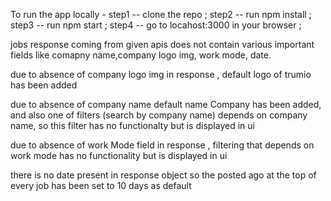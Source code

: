 To run the app locally  - 
step1 --  clone the repo ;
step2 --  run npm install ;
step3 -- run npm start ;
step4 -- go to locahost:3000 in your browser ; 


jobs response coming from given apis does not contain various important fields like comapny name,company logo img, work mode, date.

due to absence of company logo img in response , default logo of trumio has been added

due to absence of company name default name Company has been added, and also one of filters (search by company name) depends on company name, so this filter has no functionalty but is displayed in ui

due to absence of work Mode field in response , filtering that depends on work mode has no functionality but is displayed in ui

there is no date present in response object so the posted ago at the top of every job has been set to 10 days as default
